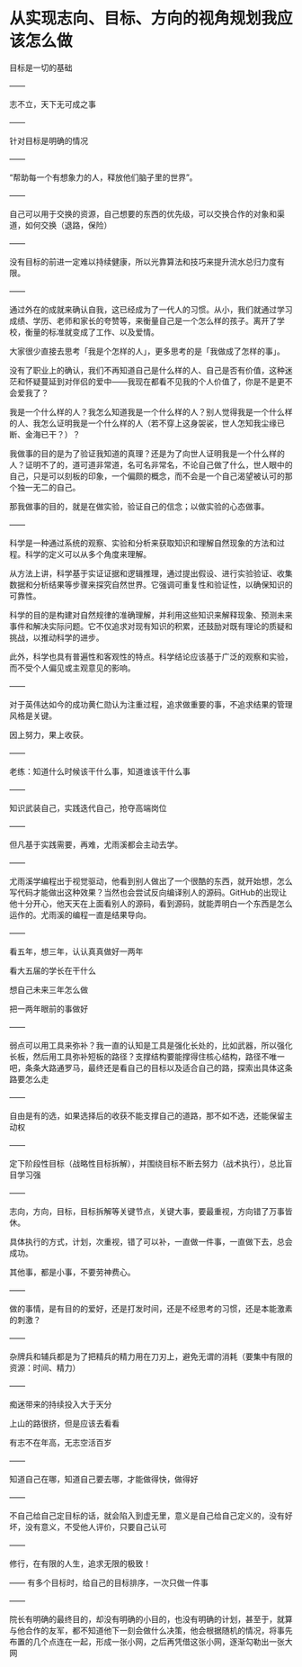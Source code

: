 # 从实现志向、目标、方向的视角规划我应该怎么做

目标是一切的基础

——

志不立，天下无可成之事

——

针对目标是明确的情况

——

“帮助每一个有想象力的人，释放他们脑子里的世界”。

——

自己可以用于交换的资源，自己想要的东西的优先级，可以交换合作的对象和渠道，如何交换（退路，保险）

——

没有目标的前进一定难以持续健康，所以光靠算法和技巧来提升流水总归力度有限。

——

通过外在的成就来确认自我，这已经成为了一代人的习惯。从小，我们就通过学习成绩、学历、老师和家长的夸赞等，来衡量自己是一个怎么样的孩子。离开了学校，衡量的标准就变成了工作、以及爱情。

大家很少直接去思考「我是个怎样的人」，更多思考的是「我做成了怎样的事」。

没有了职业上的确认，我们不再知道自己是什么样的人、自己是否有价值，这种迷茫和怀疑蔓延到对伴侣的爱中——我现在都看不见我的个人价值了，你是不是更不会爱我了？

我是一个什么样的人？我怎么知道我是一个什么样的人？别人觉得我是一个什么样的人、我怎么证明我是一个什么样的人（若不穿上这身袈裟，世人怎知我尘缘已断、金海已干？）？

我做事的目的是为了验证我知道的真理？还是为了向世人证明我是一个什么样的人？证明不了的，道可道非常道，名可名非常名，不论自己做了什么，世人眼中的自己，只是可以刻板的印象，一个偏颇的概念，而不会是一个自己渴望被认可的那个独一无二的自己。

那我做事的目的，就是在做实验，验证自己的信念；以做实验的心态做事。

——

科学是一种通过系统的观察、实验和分析来获取知识和理解自然现象的方法和过程。科学的定义可以从多个角度来理解。

从方法上讲，科学基于实证证据和逻辑推理，通过提出假设、进行实验验证、收集数据和分析结果等步骤来探究自然世界。它强调可重复性和验证性，以确保知识的可靠性。

科学的目的是构建对自然规律的准确理解，并利用这些知识来解释现象、预测未来事件和解决实际问题。它不仅追求对现有知识的积累，还鼓励对既有理论的质疑和挑战，以推动科学的进步。

此外，科学也具有普遍性和客观性的特点。科学结论应该基于广泛的观察和实验，而不受个人偏见或主观意见的影响。

——

对于英伟达如今的成功黄仁勋认为注重过程，追求做重要的事，不追求结果的管理风格是关键。

因上努力，果上收获。

——

老练：知道什么时候该干什么事，知道谁该干什么事

——

知识武装自己，实践迭代自己，抢夺高端岗位

——

但凡基于实践需要，再难，尤雨溪都会主动去学。

——

尤雨溪学编程出于视觉驱动，他看到别人做出了一个很酷的东西，就开始想，怎么写代码才能做出这种效果？当然也会尝试反向编译别人的源码。GitHub的出现让他十分开心，他天天在上面看别人的源码，看到源码，就能弄明白一个东西是怎么运作的。尤雨溪的编程一直是结果导向。

——

看五年，想三年，认认真真做好一两年

看大五届的学长在干什么

想自己未来三年怎么做

把一两年眼前的事做好

——

弱点可以用工具来弥补？我一直的认知是工具是强化长处的，比如武器，所以强化长板，然后用工具弥补短板的路径？支撑结构要能撑得住核心结构，路径不唯一吧，条条大路通罗马，最终还是看自己的目标以及适合自己的路，探索出具体这条路要怎么走

——

自由是有的选，如果选择后的收获不能支撑自己的道路，那不如不选，还能保留主动权

——

定下阶段性目标（战略性目标拆解），并围绕目标不断去努力（战术执行），总比盲目学习强

——

志向，方向，目标，目标拆解等关键节点，关键大事，要最重视，方向错了万事皆休。

具体执行的方式，计划，次重视，错了可以补，一直做一件事，一直做下去，总会成功。

其他事，都是小事，不要劳神费心。

——

做的事情，是有目的的爱好，还是打发时间，还是不经思考的习惯，还是本能激素的刺激？

——

杂牌兵和辅兵都是为了把精兵的精力用在刀刃上，避免无谓的消耗（要集中有限的资源：时间、精力）

——

痴迷带来的持续投入大于天分

上山的路很挤，但是应该去看看

有志不在年高，无志空活百岁

——

知道自己在哪，知道自己要去哪，才能做得快，做得好

——

不自己给自己定目标的话，就会陷入到虚无里，意义是自己给自己定义的，没有好坏，没有意义，不受他人评价，只要自己认可

——

修行，在有限的人生，追求无限的极致！

——
有多个目标时，给自己的目标排序，一次只做一件事

——

院长有明确的最终目的，却没有明确的小目的，也没有明确的计划，甚至于，就算与他合作的友军，都不知道他下一刻会做什么决策，他会根据随机的情况，将事先布置的几个点连在一起，形成一张小网，之后再凭借这张小网，逐渐勾勒出一张大网
